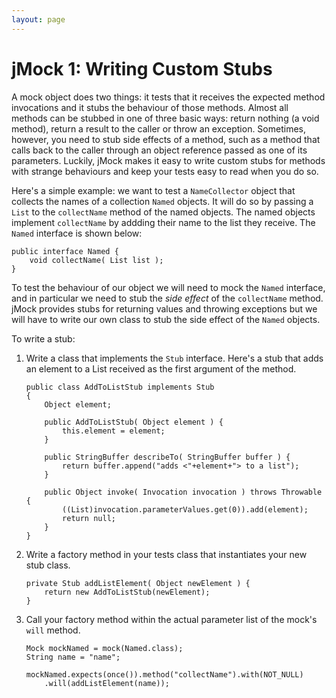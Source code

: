 ```yaml
---
layout: page
---
```

jMock 1: Writing Custom Stubs
=============================

A mock object does two things: it tests that it receives the expected method invocations and it stubs the behaviour of those methods. Almost all methods can be stubbed in one of three basic ways: return nothing (a void method), return a result to the caller or throw an exception. Sometimes, however, you need to stub side effects of a method, such as a method that calls back to the caller through an object reference passed as one of its parameters. Luckily, jMock makes it easy to write custom stubs for methods with strange behaviours and keep your tests easy to read when you do so.

Here's a simple example: we want to test a `NameCollector` object that collects the names of a collection `Named` objects. It will do so by passing a `List` to the `collectName` method of the named objects. The named objects implement `collectName` by addding their name to the list they receive. The `Named` interface is shown below:

    public interface Named {
        void collectName( List list );
    }

To test the behaviour of our object we will need to mock the `Named` interface, and in particular we need to stub the *side effect* of the `collectName` method. jMock provides stubs for returning values and throwing exceptions but we will have to write our own class to stub the side effect of the `Named` objects.

To write a stub:

1.  Write a class that implements the `Stub` interface. Here's a stub that adds an element to a List received as the first argument of the method.

        public class AddToListStub implements Stub
        {
            Object element;

            public AddToListStub( Object element ) {
                this.element = element;
            }

            public StringBuffer describeTo( StringBuffer buffer ) {
                return buffer.append("adds <"+element+"> to a list");
            }

            public Object invoke( Invocation invocation ) throws Throwable {
                ((List)invocation.parameterValues.get(0)).add(element);
                return null;
            }
        }

2.  Write a factory method in your tests class that instantiates your new stub class.

        private Stub addListElement( Object newElement ) {
            return new AddToListStub(newElement);
        }

3.  Call your factory method within the actual parameter list of the mock's `will` method.

        Mock mockNamed = mock(Named.class);
        String name = "name";

        mockNamed.expects(once()).method("collectName").with(NOT_NULL)
            .will(addListElement(name));
